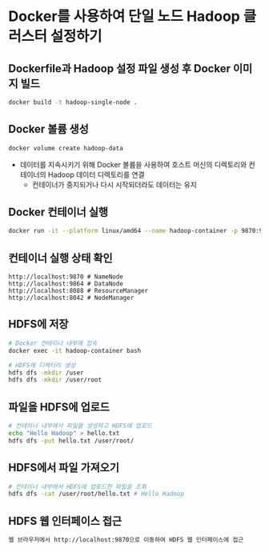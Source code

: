 # Docker를 사용하여 단일 노드 Hadoop 클러스터 설정하기

## Dockerfile과 Hadoop 설정 파일 생성 후 Docker 이미지 빌드

```bash
docker build -t hadoop-single-node .  
```

## Docker 볼륨 생성

```bash
docker volume create hadoop-data 
```
- 데이터를 지속시키기 위해 Docker 볼륨을 사용하여 호스트 머신의 디렉토리와 컨테이너의 Hadoop 데이터 디렉토리를 연결
    - 컨테이너가 중지되거나 다시 시작되더라도 데이터는 유지


## Docker 컨테이너 실행

```bash
docker run -it --platform linux/amd64 --name hadoop-container -p 9870:9870 -p 9864:9864 -p 8088:8088 -p 8042:8042 hadoop-single-node
```

## 컨테이너 실행 상태 확인

```
http://localhost:9870 # NameNode
http://localhost:9864 # DataNode
http://localhost:8088 # ResourceManager
http://localhost:8042 # NodeManager 
```

## HDFS에 저장

```bash
# Docker 컨테이너 내부에 접속
docker exec -it hadoop-container bash

# HDFS에 디렉터리 생성 
hdfs dfs -mkdir /user
hdfs dfs -mkdir /user/root
```

## 파일을 HDFS에 업로드

```bash
# 컨테이너 내부에서 파일을 생성하고 HDFS에 업로드
echo "Hello Hadoop" > hello.txt
hdfs dfs -put hello.txt /user/root/
```

## HDFS에서 파일 가져오기

```bash
# 컨테이너 내부에서 HDFS에 업로드한 파일을 조회
hdfs dfs -cat /user/root/hello.txt # Hello Hadoop
```

## HDFS 웹 인터페이스 접근

```bash
웹 브라우저에서 http://localhost:9870으로 이동하여 HDFS 웹 인터페이스에 접근
```
